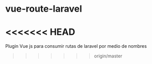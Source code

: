 # vue-route-laravel
<<<<<<< HEAD
=======
Plugin Vue js para consumir rutas de laravel por medio de nombres
>>>>>>> origin/master
